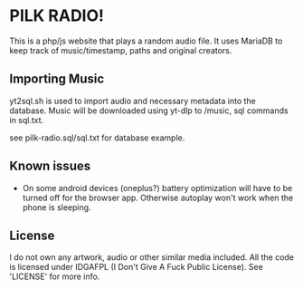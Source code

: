 # PILK RADIO!
This is a php/js website that plays a random audio file.
It uses MariaDB to keep track of music/timestamp, paths and original creators.

## Importing Music
yt2sql.sh is used to import audio and necessary metadata into the database.
Music will be downloaded using yt-dlp to /music, sql commands in sql.txt.

see pilk-radio.sql/sql.txt for database example.

## Known issues
- On some android devices (oneplus?) battery optimization will have to be
  turned off for the browser app. Otherwise autoplay won't work when the phone is sleeping.

## License
I do not own any artwork, audio or other similar media included.
All the code is licensed under IDGAFPL (I Don't Give A Fuck Public License).
See 'LICENSE' for more info.
